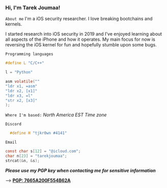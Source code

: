 ### Hi, I'm Tarek Joumaa!

```About me```
I'm a iOS security researcher. I love breaking bootchains and kernels.

I started research into iOS security in 2019 and I've enjoyed learning about all aspects of the iPhone and how it operates.
My main focus for now is reversing the iOS kernel for fun and hopefully stumble upon some bugs.

```Programming languages```

```C
#define L "C/C++"
```

```python
l = "Python"
```

```C
asm volatile(""
"ldr x1, =asm"
"ldr x2, [x1]"
"ldr x3, =l"
"str x2, [x3]"
);
```

```Where I'm based:``` 
*North America*
*EST Time zone*

```Discord```
```C
  #define H "tjkr0wn #4141"
```

```Email```
```C
const char s[12] = "@icloud.com";
char n[23] = "tarekjoumaa";
strcat(&n, &s);
```

**_Please use my PGP key when contacting me for sensitive information_**

--> [**PGP: 7665A200F554B62A**](https://keybase.io/tjkr0wn/pgp_keys.asc)
